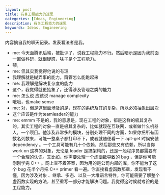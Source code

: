 ```yaml
---
layout: post
title: 有关工程能力的迷思
categories: [Ideas, Engineering]
description: 有关工程能力的迷思
keywords: Ideas, Engineering
---
```

内容摘自我的聊天记录。发表看法者是我。

- me: 今天面腾讯后端，被批评了，说我工程能力不行。然后暗示是因为我前面一直做科研，就很疑惑，啥子是个工程能力。
- 额，
- me: 但其实我觉得他说的有理
- 我理解就是糊弄事的能力，甭管怎么能跑起来
- me: 我理解是解决复杂度的能力
- 这个，我觉得就更抽象了，还得涉及管理之类的能力
- me: 怎么说 应该说 manage complexity
- 哦哦，也make sense
- me: 对，但是这里面涉及的是，现在的系统及其的复杂，所以必须抽象出层次
- 这个应该是作为teamleader的能力
- me: emmm 不是的，我的意思是，现在工程的对象，都是这样的极其复杂的。其实工程的对象一直是极其复杂的，比如就现在互联网，或者做什么机器人，一个项目。他涉及非常多的模块，分别处理不同的方面，如果你把所有函数名列数来，可能一整桌子都打印不下，或者就随便看一下 apt-get 时候安装 dependency 。一个工具可能有几十个依赖，然后那些又有依赖，所以当你 work on 这样的对象，无论是 leader 是搞架构的，还是一般程序员都需要有一个合理的认识。又比如，你需要处理一个虚函数导致的 bug ，但是你可能刚刚学完 C++ 。网上查不着答案，因为用的是公司内部的库，你不能为了这个 bug 花半个月把 C++ primer 看一遍。你直接看虚函数那章，发现看不懂，因为涉及对象 、继承、多态、以及一大堆语言特性。你可能需要了解整个虚函数实现的方法，甚至重写一部分才能解决问题。我觉得这时候就考验的是工程能力。
